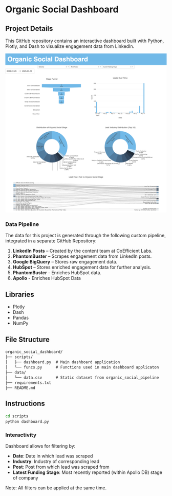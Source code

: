 # Organic Social Dashboard

## Project Details
This GitHub repository contains an interactive dashboard built with Python, Plotly, and Dash to visualize engagement data from LinkedIn.

<p align="center">
  <img src="demo/preview.png" alt="Dashboard Preview" width="600"/>
</p>


### Data Pipeline
The data for this project is generated through the following custom pipeline, integrated in a separate GitHub Repository:
1. **LinkedIn Posts** – Created by the content team at CoEfficient Labs.
2. **PhantomBuster** – Scrapes engagement data from LinkedIn posts.
3. **Google BigQuery** – Stores raw engagement data.
4. **HubSpot** – Stores enriched engagement data for further analysis.
5. **PhantomBuster** - Enriches HubSpot data.
6. **Apollo** - Enriches HubSpot Data

## Libraries
- Plotly
- Dash
- Pandas
- NumPy


## File Structure
```
organic_social_dashboard/
├── scripts/
│   ├── dashboard.py  # Main dashboard application    
│   └── funcs.py      # Functions used in main dashboard applicaton      
├── data/
│   └── data.csv      # Static dataset from organic_social_pipeline
├── requirements.txt       
├── README.md     
```

## Instructions
```bash
cd scripts
python dashboard.py
```

### Interactivity
Dashboard allows for filtering by:
- **Date**: Date in which lead was scraped
- **Industry**: Industry of corresponding lead
- **Post**: Post from which lead was scraped from
- **Latest Funding Stage**: Most recently reported (within Apollo DB) stage of company

Note: All filters can be applied at the same time.
